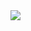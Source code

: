<img src="https://capsule-render.vercel.app/api?type=cylinder&color=D7E5F1&height=150&section=header&text=HSO%20GITHUB&fontSize=50" />
